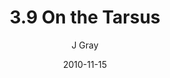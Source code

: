 ---
title: '3.9 On the Tarsus'
alt: 'Mysteries of the Arcana'
date: '2010-11-15'
author: 'J Gray'
artist: 'Keira'
chapter: '3 Two by Two'
filler: false
---